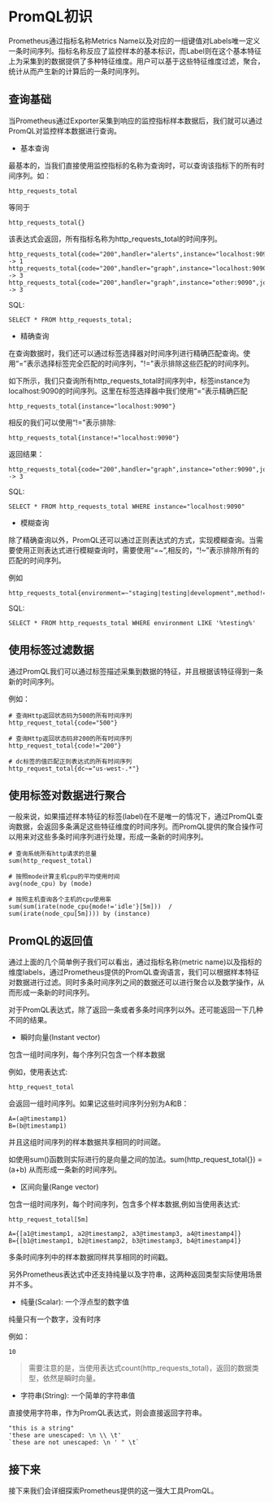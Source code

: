 # PromQL初识

Prometheus通过指标名称Metrics Name以及对应的一组键值对Labels唯一定义一条时间序列。指标名称反应了监控样本的基本标识，而Label则在这个基本特征上为采集到的数据提供了多种特征维度。用户可以基于这些特征维度过滤，聚合，统计从而产生新的计算后的一条时间序列。

## 查询基础

当Prometheus通过Exporter采集到响应的监控指标样本数据后，我们就可以通过PromQL对监控样本数据进行查询。

* 基本查询

最基本的，当我们直接使用监控指标的名称为查询时，可以查询该指标下的所有时间序列。如：

```
http_requests_total
```

等同于

```
http_requests_total{}
```

该表达式会返回，所有指标名称为http_requests_total的时间序列。

```
http_requests_total{code="200",handler="alerts",instance="localhost:9090",job="prometheus",method="get"} -> 1
http_requests_total{code="200",handler="graph",instance="localhost:9090",job="prometheus",method="get"} -> 3
http_requests_total{code="200",handler="graph",instance="other:9090",job="prometheus",method="get"} -> 3
```

SQL:

```
SELECT * FROM http_requests_total;
```

* 精确查询

在查询数据时，我们还可以通过标签选择器对时间序列进行精确匹配查询。使用“=”表示选择标签完全匹配的时间序列，"!="表示排除这些匹配的时间序列。

如下所示，我们只查询所有http_requests_total时间序列中，标签instance为localhost:9090的时间序列。这里在标签选择器中我们使用“=”表示精确匹配

```
http_requests_total{instance="localhost:9090"}
```

相反的我们可以使用“!=”表示排除:

```
http_requests_total{instance!="localhost:9090"}
```

返回结果：

```
http_requests_total{code="200",handler="graph",instance="other:9090",job="prometheus",method="get"} -> 3
```

SQL:

```
SELECT * FROM http_requests_total WHERE instance="localhost:9090"
```

* 模糊查询

除了精确查询以外，PromQL还可以通过正则表达式的方式，实现模糊查询。当需要使用正则表达式进行模糊查询时，需要使用“=~”,相反的，“!~”表示排除所有的匹配的时间序列。

例如

```
http_requests_total{environment=~"staging|testing|development",method!="GET"}
```

SQL:

```
SELECT * FROM http_requests_total WHERE environment LIKE '%testing%'
```

## 使用标签过滤数据

通过PromQL我们可以通过标签描述采集到数据的特征，并且根据该特征得到一条新的时间序列。

例如：

```
# 查询Http返回状态码为500的所有时间序列
http_request_total{code="500"}

# 查询Http返回状态码非200的所有时间序列
http_request_total{code!="200"}

# dc标签的值匹配正则表达式的所有时间序列
http_request_total{dc~="us-west-.*"}
```

## 使用标签对数据进行聚合

一般来说，如果描述样本特征的标签(label)在不是唯一的情况下，通过PromQL查询数据，会返回多条满足这些特征维度的时间序列。而PromQL提供的聚合操作可以用来对这些多条时间序列进行处理，形成一条新的时间序列。

```
# 查询系统所有http请求的总量
sum(http_request_total)

# 按照mode计算主机cpu的平均使用时间
avg(node_cpu) by (mode)

# 按照主机查询各个主机的cpu使用率
sum(sum(irate(node_cpu{mode!='idle'}[5m]))  / sum(irate(node_cpu[5m]))) by (instance)
```

## PromQL的返回值

通过上面的几个简单例子我们可以看出，通过指标名称(metric name)以及指标的维度labels，通过Prometheus提供的PromQL查询语言，我们可以根据样本特征对数据进行过滤。同时多条时间序列之间的数据还可以进行聚合以及数学操作，从而形成一条新的时间序列。

对于PromQL表达式，除了返回一条或者多条时间序列以外。还可能返回一下几种不同的结果。

* 瞬时向量(Instant vector)

包含一组时间序列，每个序列只包含一个样本数据

例如，使用表达式: 

```
http_request_total
```

会返回一组时间序列。如果记这些时间序列分别为A和B：

```
A=(a@timestamp1)
B=(b@timestamp1)
```

并且这组时间序列的样本数据共享相同的时间蹉。

如使用sum()函数则实际进行的是向量之间的加法。sum(http_request_total{}) = (a+b) 从而形成一条新的时间序列。

* 区间向量(Range vector)

包含一组时间序列，每个时间序列，包含多个样本数据,例如当使用表达式:

```
http_request_total[5m]
```

```
A={[a1@timestamp1, a2@timestamp2, a3@timestamp3, a4@timestamp4]}
B={[b1@timestamp1, b2@timestamp2, b3@timestamp3, b4@timestamp4]}
```

多条时间序列中的样本数据同样共享相同的时间戳。

另外Prometheus表达式中还支持纯量以及字符串，这两种返回类型实际使用场景并不多。

* 纯量(Scalar): 一个浮点型的数字值

纯量只有一个数字，没有时序

例如：

```
10
```

> 需要注意的是，当使用表达式count(http_requests_total)，返回的数据类型，依然是瞬时向量。

* 字符串(String): 一个简单的字符串值

直接使用字符串，作为PromQL表达式，则会直接返回字符串。

```
"this is a string"
'these are unescaped: \n \\ \t'
`these are not unescaped: \n ' " \t`
```

## 接下来

接下来我们会详细探索Prometheus提供的这一强大工具PromQL。